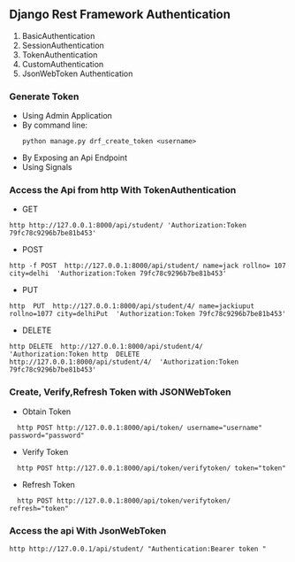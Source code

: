 ## Django Rest Framework Authentication 
1. BasicAuthentication
2. SessionAuthentication
3. TokenAuthentication
4. CustomAuthentication
5. JsonWebToken Authentication

### Generate Token 
* Using Admin Application
* By command line:
  ``` 
  python manage.py drf_create_token <username> 
  ``` 
* By Exposing an Api Endpoint
* Using Signals


### Access the Api from http With TokenAuthentication
* GET 
``` 
http http://127.0.0.1:8000/api/student/ 'Authorization:Token 79fc78c9296b7be81b453' 
```

*  POST
```
http -f POST  http://127.0.0.1:8000/api/student/ name=jack rollno= 107 city=delhi  'Authorization:Token 79fc78c9296b7be81b453' 
 ```
*  PUT
  ``` 
  http  PUT  http://127.0.0.1:8000/api/student/4/ name=jackiuput rollno=1077 city=delhiPut  'Authorization:Token 79fc78c9296b7be81b453'
  ```

*  DELETE
  ``` 
  http DELETE  http://127.0.0.1:8000/api/student/4/  'Authorization:Token http  DELETE  http://127.0.0.1:8000/api/student/4/  'Authorization:Token 79fc78c9296b7be81b453'
  ``` 
  


### Create, Verify,Refresh Token with JSONWebToken
* Obtain Token

```
  http POST http://127.0.0.1:8000/api/token/ username="username" password="password"
```
* Verify  Token
```
  http POST http://127.0.0.1:8000/api/token/verifytoken/ token="token"
```
* Refresh Token
```
  http POST http://127.0.0.1:8000/api/token/verifytoken/ refresh="token"
```

### Access the api With JsonWebToken

```
http http://127.0.0.1/api/student/ "Authentication:Bearer token "
```
